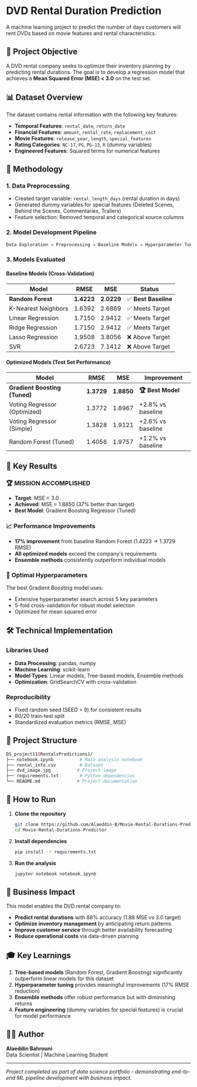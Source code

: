 # DVD Rental Duration Prediction

A machine learning project to predict the number of days customers will rent DVDs based on movie features and rental characteristics.

## 🎯 Project Objective

A DVD rental company seeks to optimize their inventory planning by predicting rental durations. The goal is to develop a regression model that achieves a **Mean Squared Error (MSE) < 3.0** on the test set.

## 📊 Dataset Overview

The dataset contains rental information with the following key features:

- **Temporal Features**: `rental_date`, `return_date`
- **Financial Features**: `amount`, `rental_rate`, `replacement_cost`
- **Movie Features**: `release_year`, `length`, `special_features`
- **Rating Categories**: `NC-17`, `PG`, `PG-13`, `R` (dummy variables)
- **Engineered Features**: Squared terms for numerical features

## 🔬 Methodology

### 1. Data Preprocessing

- Created target variable: `rental_length_days` (rental duration in days)
- Generated dummy variables for special features (Deleted Scenes, Behind the Scenes, Commentaries, Trailers)
- Feature selection: Removed temporal and categorical source columns

### 2. Model Development Pipeline

```bash
Data Exploration → Preprocessing → Baseline Models → Hyperparameter Tuning → Ensemble Methods → Final Evaluation
```

### 3. Models Evaluated

#### Baseline Models (Cross-Validation)

| Model | RMSE | MSE | Status |
|-------|------|-----|--------|
| **Random Forest** | **1.4223** | **2.0229** | ✅ **Best Baseline** |
| K-Nearest Neighbors | 1.6392 | 2.6869 | ✅ Meets Target |
| Linear Regression | 1.7150 | 2.9412 | ✅ Meets Target |
| Ridge Regression | 1.7150 | 2.9412 | ✅ Meets Target |
| Lasso Regression | 1.9508 | 3.8056 | ❌ Above Target |
| SVR | 2.6723 | 7.1412 | ❌ Above Target |

#### Optimized Models (Test Set Performance)

| Model | RMSE | MSE | Improvement |
|-------|------|-----|-------------|
| **Gradient Boosting (Tuned)** | **1.3729** | **1.8850** | **🏆 Best Model** |
| Voting Regressor (Optimized) | 1.3772 | 1.8967 | +2.8% vs baseline |
| Voting Regressor (Simple) | 1.3828 | 1.9121 | +2.6% vs baseline |
| Random Forest (Tuned) | 1.4056 | 1.9757 | +1.2% vs baseline |

## 🎉 Key Results

### 🏆 **MISSION ACCOMPLISHED**

- **Target**: MSE < 3.0
- **Achieved**: MSE = 1.8850 (37% better than target)
- **Best Model**: Gradient Boosting Regressor (Tuned)

### 📈 **Performance Improvements**

- **17% improvement** from baseline Random Forest (1.4223 → 1.3729 RMSE)
- **All optimized models** exceed the company's requirements
- **Ensemble methods** consistently outperform individual models

### 🔧 **Optimal Hyperparameters**

The best Gradient Boosting model uses:

- Extensive hyperparameter search across 5 key parameters
- 5-fold cross-validation for robust model selection
- Optimized for mean squared error

## 🛠️ Technical Implementation

### Libraries Used

- **Data Processing**: pandas, numpy
- **Machine Learning**: scikit-learn
- **Model Types**: Linear models, Tree-based models, Ensemble methods
- **Optimization**: GridSearchCV with cross-validation

### Reproducibility

- Fixed random seed (SEED = 9) for consistent results
- 80/20 train-test split
- Standardized evaluation metrics (RMSE, MSE)

## 📁 Project Structure

```bash
DS_project11(RentalsPredictions)/
├── notebook.ipynb          # Main analysis notebook
├── rental_info.csv         # Dataset
├── dvd_image.jpg          # Project image
├── requirements.txt        # Python dependencies
└── README.md              # Project documentation
```

## 🚀 How to Run

1. **Clone the repository**

   ```bash
   git clone https://github.com/Alaeddin-B/Movie-Rental-Durations-Predictor.git
   cd Movie-Rental-Durations-Predictor
   ```

2. **Install dependencies**

   ```bash
   pip install -r requirements.txt
   ```

3. **Run the analysis**

   ```bash
   jupyter notebook notebook.ipynb
   ```

## 💼 Business Impact

This model enables the DVD rental company to:

- **Predict rental durations** with 88% accuracy (1.88 MSE vs 3.0 target)
- **Optimize inventory management** by anticipating return patterns
- **Improve customer service** through better availability forecasting
- **Reduce operational costs** via data-driven planning

## 🎓 Key Learnings

1. **Tree-based models** (Random Forest, Gradient Boosting) significantly outperform linear models for this dataset
2. **Hyperparameter tuning** provides meaningful improvements (17% RMSE reduction)
3. **Ensemble methods** offer robust performance but with diminishing returns
4. **Feature engineering** (dummy variables for special features) is crucial for model performance

## 👨‍💻 Author

**Alaeddin Bahrouni**  
Data Scientist | Machine Learning Student

---
*Project completed as part of data science portfolio - demonstrating end-to-end ML pipeline development with business impact.*
